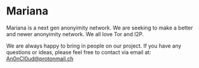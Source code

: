 # Mariana
Mariana is a next gen anonyimity network. 
We are seeking to make a better and newer anonyimity network. We all love Tor and I2P. 

We are always happy to bring in people on our project. 
If you have any questions or ideas, please feel free to contact via email at: An0nCl0ud@protonmail.ch
